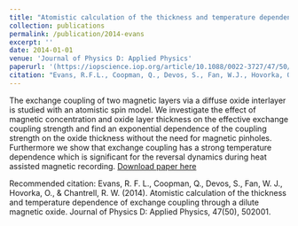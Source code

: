 ```yaml
---
title: "Atomistic calculation of the thickness and temperature dependence of exchange coupling through a dilute magnetic oxide"
collection: publications
permalink: /publication/2014-evans
excerpt: ''
date: 2014-01-01
venue: 'Journal of Physics D: Applied Physics'
paperurl: '(https://iopscience.iop.org/article/10.1088/0022-3727/47/50/502001/meta)'
citation: "Evans, R.F.L., Coopman, Q., Devos, S., Fan, W.J., Hovorka, O., Chantrell, R.W. (2014). &quot;Atomistic calculation of the thickness and temperature dependence of exchange coupling through a dilute magnetic oxide&quot;. <i>Journal of Physics D: Applied Physics</i>, 47(50), 502001."
---
```

The exchange coupling of two magnetic layers via a diffuse oxide interlayer is studied with an atomistic spin model. We investigate the effect of magnetic concentration and oxide layer thickness on the effective exchange coupling strength and find an exponential dependence of the coupling strength on the oxide thickness without the need for magnetic pinholes. Furthermore we show that exchange coupling has a strong temperature dependence which is significant for the reversal dynamics during heat assisted magnetic recording.
[Download paper here](https://iopscience.iop.org/article/10.1088/0022-3727/47/50/502001/meta)

Recommended citation: Evans, R. F. L., Coopman, Q., Devos, S., Fan, W. J., Hovorka, O., & Chantrell, R. W. (2014). Atomistic calculation of the thickness and temperature dependence of exchange coupling through a dilute magnetic oxide. Journal of Physics D: Applied Physics, 47(50), 502001.

